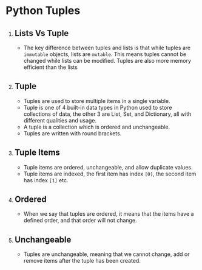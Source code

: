 # Python Tuples
<!DOCTYPE html>
<html>
<body>
    <ol>
        <li>
            <h2>Lists Vs Tuple</h2>
            <ul>
                <li>The key difference between tuples and lists is that while tuples are <code>immutable</code> objects, lists are <code>mutable</code>. This means tuples cannot be changed while lists can be modified. Tuples are also more memory efficient than the lists</li>
            </ul>
        </li>
        <li>
            <h2>Tuple</h2>
            <ul>
                <li>Tuples are used to store multiple items in a single variable.</li>
                <li>Tuple is one of 4 built-in data types in Python used to store collections of data, the other 3 are List, Set, and Dictionary, all with different qualities and usage.</li>
                <li>A tuple is a collection which is ordered and unchangeable.</li>
                <li>Tuples are written with round brackets.</li>
            </ul>
        </li>
        <li>
            <h2>Tuple Items</h2>
            <ul>
                <li>Tuple items are ordered, unchangeable, and allow duplicate values.</li>
                <li>Tuple items are indexed, the first item has index <code>[0]</code>, the second item has index <code>[1]</code> etc.</li>
            </ul>
        </li>
        <li>
            <h2>Ordered</h2>
            <ul>
                <li>When we say that tuples are ordered, it means that the items have a defined order, and that order will not change.</li>
            </ul>
        </li>
        <li>
            <h2>Unchangeable</h2>
            <ul>
                <li>Tuples are unchangeable, meaning that we cannot change, add or remove items after the tuple has been created.</li>
            </ul>
        </li>
    </ol>
</body>
</html>
